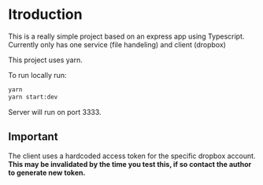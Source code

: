 # Itroduction

This is a really simple project based on an express app using Typescript.
Currently only has one service (file handeling) and client (dropbox)

This project uses yarn.

To run locally run:

```bash
yarn
yarn start:dev
```

Server will run on port 3333.

## Important

The client uses a hardcoded access token for the specific dropbox account. 
__This may be invalidated by the time you test this, if so contact the author to generate new token.__
